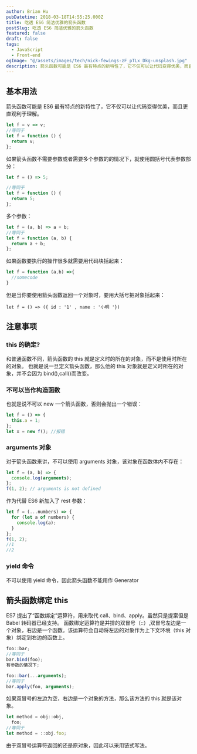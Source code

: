```yaml
---
author: Brian Hu
pubDatetime: 2018-03-18T14:55:25.000Z
title: 吃透 ES6 简洁优雅的箭头函数
postSlug: 吃透 ES6 简洁优雅的箭头函数
featured: false
draft: false
tags:
  - JavaScript
  - Front-end
ogImage: "@/assets/images/tech/nick-fewings-zF_pTLx_Dkg-unsplash.jpg"
description: 箭头函数可能是 ES6 最有特点的新特性了，它不仅可以让代码变得优美，而且更直观利于理解。
---
```


## 基本用法

箭头函数可能是 ES6 最有特点的新特性了，它不仅可以让代码变得优美，而且更直观利于理解。

```js
let f = v => v;
//等同于
let f = function () {
  return v;
};
```

如果箭头函数不需要参数或者需要多个参数的的情况下，就使用圆括号代表参数部分：

```js
let f = () => 5;

//等同于
let f = function () {
  return 5;
};
```

多个参数：

```js
let f = (a, b) => a + b;
//等同于
let f = function (a, b) {
  return a + b;
};
```

如果函数要执行的操作很多就需要用代码块括起来：

```js
let f = function (a,b) =>{
  //somecode
}
```

但是当你要使用箭头函数返回一个对象时，要用大括号把对象括起来：

`let f = () => ({ id : '1' , name : '小明 '})`

## 注意事项

### this 的确定?

和普通函数不同，箭头函数的 this 就是定义时的所在的对象，而不是使用时所在的对象。 也就是说一旦定义箭头函数，那么他的 this 对象就是定义时所在的对象，并不会因为 bind(),call()而改变。

### 不可以当作构造函数

也就是说不可以 new 一个箭头函数，否则会抛出一个错误：

```js
let f = () => {
  this.a = 1;
};
let x = new f(); //报错
```

### arguments 对象

对于箭头函数来讲，不可以使用 arguments 对象，该对象在函数体内不存在：

```js
let f = (a, b) => {
  console.log(arguments);
};
f(1, 2); // arguments is not defined
```

作为代替 ES6 新加入了 rest 参数：

```js
let f = (...numbers) => {
  for (let a of numbers) {
    console.log(a);
  }
};
f(1, 2);
//1
//2
```

### yield 命令

不可以使用 yield 命令，因此箭头函数不能用作 Generator

## 箭头函数绑定 this

ES7 提出了“函数绑定”运算符，用来取代 call、bind、apply。虽然只是提案但是 Babel 转码器已经支持。 函数绑定运算符是并排的双冒号（::）,双冒号左边是一个对象，右边是一个函数。该运算符会自动将左边的对象作为上下文环境（this 对象）绑定到右边的函数上。

```js
foo::bar;
//等同于
bar.bind(foo);
有参数的情况下;

foo::bar(...arguments);
//等同于
bar.apply(foo, arguments);
```

如果双冒号的左边为空，右边是一个对象的方法，那么该方法的 this 就是该对象。

```js
let method = obj::obj,
  foo;
//等同于
let method = ::obj.foo;
```

由于双冒号运算符返回的还是原对象，因此可以采用链式写法。
